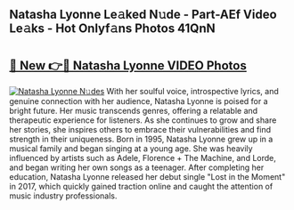 ## Natasha Lyonne Le𝚊ked N𝚞de - Part-AEf Video Le𝚊ks - Hot Onlyf𝚊ns Photos 41QnN

# <h2><a href="http://ac28200.deff.icu/?id=Natasha+Lyonne">🔗 New 👉🔴 Natasha Lyonne VIDEO Photos</a></h2>

[![Natasha Lyonne N𝚞des](https://i.imgur.com/rIISA9y.gif)](http://ac28200.deff.icu/?id=Natasha+Lyonne)
With her soulful voice, introspective lyrics, and genuine connection with her audience, Natasha Lyonne is poised for a bright future. Her music transcends genres, offering a relatable and therapeutic experience for listeners. As she continues to grow and share her stories, she inspires others to embrace their vulnerabilities and find strength in their uniqueness. Born in 1995, Natasha Lyonne grew up in a musical family and began singing at a young age. She was heavily influenced by artists such as Adele, Florence + The Machine, and Lorde, and began writing her own songs as a teenager. After completing her education, Natasha Lyonne released her debut single "Lost in the Moment" in 2017, which quickly gained traction online and caught the attention of music industry professionals.
